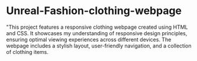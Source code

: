 # Unreal-Fashion-clothing-webpage
"This project features a responsive clothing webpage created using HTML and CSS. It showcases my understanding of responsive design principles, ensuring optimal viewing experiences across different devices. The webpage includes a stylish layout, user-friendly navigation, and a collection of clothing items.
